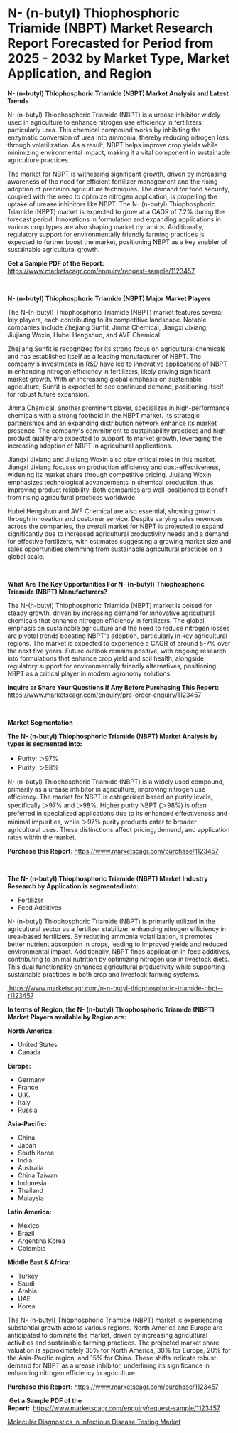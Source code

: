 <p><h1>N- (n-butyl) Thiophosphoric Triamide (NBPT) Market Research Report Forecasted for Period from 2025 -  2032 by Market Type, Market Application, and Region</h1></p><p><strong>N- (n-butyl) Thiophosphoric Triamide (NBPT) Market Analysis and Latest Trends</strong></p>
<p><p>N- (n-butyl) Thiophosphoric Triamide (NBPT) is a urease inhibitor widely used in agriculture to enhance nitrogen use efficiency in fertilizers, particularly urea. This chemical compound works by inhibiting the enzymatic conversion of urea into ammonia, thereby reducing nitrogen loss through volatilization. As a result, NBPT helps improve crop yields while minimizing environmental impact, making it a vital component in sustainable agriculture practices.</p><p>The market for NBPT is witnessing significant growth, driven by increasing awareness of the need for efficient fertilizer management and the rising adoption of precision agriculture techniques. The demand for food security, coupled with the need to optimize nitrogen application, is propelling the uptake of urease inhibitors like NBPT. The N- (n-butyl) Thiophosphoric Triamide (NBPT) market is expected to grow at a CAGR of 7.2% during the forecast period. Innovations in formulation and expanding applications in various crop types are also shaping market dynamics. Additionally, regulatory support for environmentally friendly farming practices is expected to further boost the market, positioning NBPT as a key enabler of sustainable agricultural growth.</p></p>
<p><strong>Get a Sample PDF of the Report:&nbsp;</strong> <a href="https://www.marketscagr.com/enquiry/request-sample/1123457?utm_campaign=1889&utm_medium=2&utm_source=Github&utm_content=ia&utm_term=22032025&utm_id=n-n-butyl-thiophosphoric-triamide-nbpt">https://www.marketscagr.com/enquiry/request-sample/1123457</a></p>
<p>&nbsp;</p>
<p><strong>N- (n-butyl) Thiophosphoric Triamide (NBPT) Major Market Players</strong></p>
<p><p>The N-(n-butyl) Thiophosphoric Triamide (NBPT) market features several key players, each contributing to its competitive landscape. Notable companies include Zhejiang Sunfit, Jinma Chemical, Jiangxi Jixiang, Jiujiang Woxin, Hubei Hengshuo, and AVF Chemical.</p><p>Zhejiang Sunfit is recognized for its strong focus on agricultural chemicals and has established itself as a leading manufacturer of NBPT. The company's investments in R&D have led to innovative applications of NBPT in enhancing nitrogen efficiency in fertilizers, likely driving significant market growth. With an increasing global emphasis on sustainable agriculture, Sunfit is expected to see continued demand, positioning itself for robust future expansion.</p><p>Jinma Chemical, another prominent player, specializes in high-performance chemicals with a strong foothold in the NBPT market. Its strategic partnerships and an expanding distribution network enhance its market presence. The company's commitment to sustainability practices and high product quality are expected to support its market growth, leveraging the increasing adoption of NBPT in agricultural applications.</p><p>Jiangxi Jixiang and Jiujiang Woxin also play critical roles in this market. Jiangxi Jixiang focuses on production efficiency and cost-effectiveness, widening its market share through competitive pricing. Jiujiang Woxin emphasizes technological advancements in chemical production, thus improving product reliability. Both companies are well-positioned to benefit from rising agricultural practices worldwide.</p><p>Hubei Hengshuo and AVF Chemical are also essential, showing growth through innovation and customer service. Despite varying sales revenues across the companies, the overall market for NBPT is projected to expand significantly due to increased agricultural productivity needs and a demand for effective fertilizers, with estimates suggesting a growing market size and sales opportunities stemming from sustainable agricultural practices on a global scale.</p></p>
<p>&nbsp;</p>
<p><strong>What Are The Key Opportunities For N- (n-butyl) Thiophosphoric Triamide (NBPT) Manufacturers?</strong></p>
<p><p>The N-(n-butyl) Thiophosphoric Triamide (NBPT) market is poised for steady growth, driven by increasing demand for innovative agricultural chemicals that enhance nitrogen efficiency in fertilizers. The global emphasis on sustainable agriculture and the need to reduce nitrogen losses are pivotal trends boosting NBPT's adoption, particularly in key agricultural regions. The market is expected to experience a CAGR of around 5-7% over the next five years. Future outlook remains positive, with ongoing research into formulations that enhance crop yield and soil health, alongside regulatory support for environmentally friendly alternatives, positioning NBPT as a critical player in modern agronomy solutions.</p></p>
<p><strong>Inquire or Share Your Questions If Any Before Purchasing This Report:</strong> <a href="https://www.marketscagr.com/enquiry/pre-order-enquiry/1123457?utm_campaign=1889&utm_medium=2&utm_source=Github&utm_content=ia&utm_term=22032025&utm_id=n-n-butyl-thiophosphoric-triamide-nbpt">https://www.marketscagr.com/enquiry/pre-order-enquiry/1123457</a></p>
<p>&nbsp;</p>
<p><strong>Market Segmentation</strong></p>
<p><strong>The N- (n-butyl) Thiophosphoric Triamide (NBPT) Market Analysis by types is segmented into:</strong></p>
<p><ul><li>Purity: ＞97%</li><li>Purity: ＞98%</li></ul></p>
<p><p>N- (n-butyl) Thiophosphoric Triamide (NBPT) is a widely used compound, primarily as a urease inhibitor in agriculture, improving nitrogen use efficiency. The market for NBPT is categorized based on purity levels, specifically ＞97% and ＞98%. Higher purity NBPT (＞98%) is often preferred in specialized applications due to its enhanced effectiveness and minimal impurities, while ＞97% purity products cater to broader agricultural uses. These distinctions affect pricing, demand, and application rates within the market.</p></p>
<p><strong>Purchase this Report:&nbsp;</strong><a href="https://www.marketscagr.com/purchase/1123457?utm_campaign=1889&utm_medium=2&utm_source=Github&utm_content=ia&utm_term=22032025&utm_id=n-n-butyl-thiophosphoric-triamide-nbpt">https://www.marketscagr.com/purchase/1123457</a></p>
<p>&nbsp;</p>
<p><strong>The N- (n-butyl) Thiophosphoric Triamide (NBPT) Market Industry Research by Application is segmented into:</strong></p>
<p><ul><li>Fertilizer</li><li>Feed Additives</li></ul></p>
<p><p>N- (n-butyl) Thiophosphoric Triamide (NBPT) is primarily utilized in the agricultural sector as a fertilizer stabilizer, enhancing nitrogen efficiency in urea-based fertilizers. By reducing ammonia volatilization, it promotes better nutrient absorption in crops, leading to improved yields and reduced environmental impact. Additionally, NBPT finds application in feed additives, contributing to animal nutrition by optimizing nitrogen use in livestock diets. This dual functionality enhances agricultural productivity while supporting sustainable practices in both crop and livestock farming systems.</p></p>
<p><a href="https://www.marketscagr.com/n-n-butyl-thiophosphoric-triamide-nbpt--r1123457?utm_campaign=1889&utm_medium=2&utm_source=Github&utm_content=ia&utm_term=22032025&utm_id=n-n-butyl-thiophosphoric-triamide-nbpt">&nbsp;https://www.marketscagr.com/n-n-butyl-thiophosphoric-triamide-nbpt--r1123457</a></p>
<p><strong>In terms of Region, the N- (n-butyl) Thiophosphoric Triamide (NBPT) Market Players available by Region are:</strong></p>
<p>
    <p> <strong> North America: </strong>
        <ul>
            <li>United States</li>
            <li>Canada</li>
        </ul>
        </p> 
    <p> <strong> Europe: </strong>
        <ul>
            <li>Germany</li>
            <li>France</li>
            <li>U.K.</li>
            <li>Italy</li>
            <li>Russia</li>
        </ul>
        </p> 
    <p> <strong> Asia-Pacific: </strong>
        <ul>
            <li>China</li>
            <li>Japan</li>
            <li>South Korea</li>
            <li>India</li>
            <li>Australia</li>
            <li>China Taiwan</li>
            <li>Indonesia</li>
            <li>Thailand</li>
            <li>Malaysia</li>
        </ul>
        </p> 
    <p> <strong> Latin America: </strong>
        <ul>
            <li>Mexico</li>
            <li>Brazil</li>
            <li>Argentina Korea</li>
            <li>Colombia</li>
        </ul>
        </p> 
    <p> <strong> Middle East & Africa: </strong>
        <ul>
            <li>Turkey</li>
            <li>Saudi</li>
            <li>Arabia</li>
            <li>UAE</li>
            <li>Korea</li>
        </ul>
    </p>
    </p>
<p><p>The N- (n-butyl) Thiophosphoric Triamide (NBPT) market is experiencing substantial growth across various regions. North America and Europe are anticipated to dominate the market, driven by increasing agricultural activities and sustainable farming practices. The projected market share valuation is approximately 35% for North America, 30% for Europe, 20% for the Asia-Pacific region, and 15% for China. These shifts indicate robust demand for NBPT as a urease inhibitor, underlining its significance in enhancing nitrogen efficiency in agriculture.</p></p>
<p><strong>Purchase this Report: </strong><a href="https://www.marketscagr.com/purchase/1123457?utm_campaign=1889&utm_medium=2&utm_source=Github&utm_content=ia&utm_term=22032025&utm_id=n-n-butyl-thiophosphoric-triamide-nbpt">https://www.marketscagr.com/purchase/1123457</a></p>
<p>&nbsp;<strong>Get a Sample PDF of the Report:&nbsp;&nbsp;</strong><a href="https://www.marketscagr.com/enquiry/request-sample/1123457?utm_campaign=1889&utm_medium=2&utm_source=Github&utm_content=ia&utm_term=22032025&utm_id=n-n-butyl-thiophosphoric-triamide-nbpt">https://www.marketscagr.com/enquiry/request-sample/1123457</a></p>
<p><strong></strong></p>
<p><p><a href="https://github.com/globismark/Market-Research-Report-List-6/blob/main/molecular-diagnostics-in-infectious-disease-testing-market.md?utm_campaign=1889&utm_medium=2&utm_source=Github&utm_content=ia&utm_term=22032025&utm_id=n-n-butyl-thiophosphoric-triamide-nbpt">Molecular Diagnostics in Infectious Disease Testing Market</a></p></p>